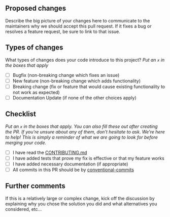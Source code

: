 ## Proposed changes

Describe the big picture of your changes here to communicate to the maintainers why we should accept this pull request. If it fixes a bug or resolves a feature request, be sure to link to that issue.

## Types of changes

What types of changes does your code introduce to this project?
_Put an `x` in the boxes that apply_

- [ ] Bugfix (non-breaking change which fixes an issue)
- [ ] New feature (non-breaking change which adds functionality)
- [ ] Breaking change (fix or feature that would cause existing functionality to not work as expected)
- [ ] Documentation Update (if none of the other choices apply)

## Checklist

_Put an `x` in the boxes that apply. You can also fill these out after creating the PR. If you're unsure about any of them, don't hesitate to ask. We're here to help! This is simply a reminder of what we are going to look for before merging your code._

- [ ] I have read the [CONTRIBUTING.md](../../docs/CONTRIBUTING.md)
- [ ] I have added tests that prove my fix is effective or that my feature works
- [ ] I have added necessary documentation (if appropriate)
- [ ] All commits in this PR should be by [conventional-commits](https://www.conventionalcommits.org/en/v1.0.0/)

## Further comments

If this is a relatively large or complex change, kick off the discussion by explaining why you chose the solution you did and what alternatives you considered, etc...
